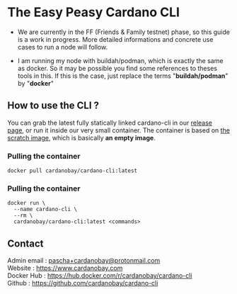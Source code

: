 # The Easy Peasy Cardano CLI

* We are currently in the FF (Friends & Family testnet) phase, so this guide is a work in progress. More detailed informations and concrete use cases to run a node will follow.

* I am running my node with buildah/podman, which is exactly the same as docker. So it may be possible you find some references to theses tools in this. If this is the case, just replace the terms "**buildah/podman**" by "**docker**"

## How to use the CLI ?

You can grab the latest fully statically linked cardano-cli in our [release page](https://github.com/cardanobay/cardano-cli/releases), or run it inside our very small container.
The container is based on [the scratch image](https://hub.docker.com/_/scratch "The Scratch Image"), which is basically **an empty image**.

### Pulling the container
```
docker pull cardanobay/cardano-cli:latest
```

### Pulling the container
```
docker run \
  --name cardano-cli \
  --rm \
  cardanobay/cardano-cli:latest <commands>
```

## Contact

Admin email : pascha+cardanobay@protonmail.com \
Website : https://www.cardanobay.com \
Docker Hub : https://hub.docker.com/r/cardanobay/cardano-cli \
Github : https://github.com/cardanobay/cardano-cli

